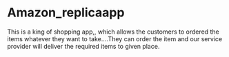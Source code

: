 # Amazon_replicaapp
This is a king of shopping app,, which allows the customers to ordered the items whatever they want to take....They can order the item and our service provider will deliver the required  items to given place.
